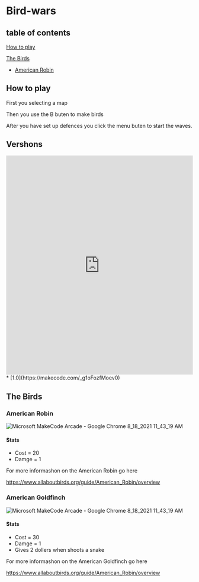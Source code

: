 # Bird-wars

## table of contents
[How to play](https://github.com/LucasMayhew/Bird-wars/blob/main/README.md#how-to-play)

[The Birds](https://github.com/LucasMayhew/Bird-wars/blob/main/README.md#the-birds)

* [ American Robin](https://github.com/LucasMayhew/Bird-wars/blob/main/README.md#american-robin)

## How to play 
First you selecting a map 

Then you use the B buten to make birds

After you have set up defences you click the menu buten to start the waves.

## Vershons
<div style="position:relative;height:0;padding-bottom:117.6%;overflow:hidden;"><iframe style="position:absolute;top:0;left:0;width:100%;height:100%;" src="https://arcade.makecode.com/---run?id=_L7T983MsAAw9" allowfullscreen="allowfullscreen" sandbox="allow-popups allow-forms allow-scripts allow-same-origin" frameborder="0"></iframe></div>
* [1.0](https://makecode.com/_g1oFozfMoev0)


## The Birds


### American Robin

![Microsoft MakeCode Arcade - Google Chrome 8_18_2021 11_43_19 AM](https://user-images.githubusercontent.com/59377840/129940031-62f7d867-e919-4cb1-af70-51293198a661.jpg)

#### Stats

* Cost = 20
* Damge = 1

For more informashon on the American Robin go here

https://www.allaboutbirds.org/guide/American_Robin/overview


### American Goldfinch

![Microsoft MakeCode Arcade - Google Chrome 8_18_2021 11_43_19 AM](https://user-images.githubusercontent.com/59377840/129940031-62f7d867-e919-4cb1-af70-51293198a661.jpg)

#### Stats

* Cost = 30
* Damge = 1
* Gives 2 dollers when shoots a snake

For more informashon on the American Goldfinch go here

https://www.allaboutbirds.org/guide/American_Robin/overview


